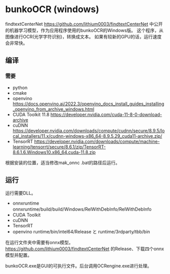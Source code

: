 # bunkoOCR (windows)
findtextCenterNet https://github.com/lithium0003/findtextCenterNet 中公开的机器学习模型，作为应用程序使用的bunkoOCR的Windows版。
这个程序，从图像进行OCR(光学字符识别)，转换成文本。
如果有较新的GPU的话，运行速度会非常快。

## 编译
### 需要
- python
- cmake
- openvino https://docs.openvino.ai/2022.3/openvino_docs_install_guides_installing_openvino_from_archive_windows.html
- CUDA Toolkit 11.8 https://developer.nvidia.com/cuda-11-8-0-download-archive
- cuDNN https://developer.nvidia.com/downloads/compute/cudnn/secure/8.9.5/local_installers/11.x/cudnn-windows-x86_64-8.9.5.29_cuda11-archive.zip/
- TensorRT https://developer.nvidia.com/downloads/compute/machine-learning/tensorrt/secure/8.6.1/zip/TensorRT-8.6.1.6.Windows10.x86_64.cuda-11.8.zip

根据安装的位置，适当修改mak_onnc .bat的路径后运行。

## 运行
运行需要DLL。
- onnxruntime onnxruntime/build/build/Windows/RelWithDebInfo/RelWithDebInfo　
- CUDA Toolkit
- cuDNN
- TensorRT
- openvino runtime/bin/intel64/Release と runtime/3rdparty/tbb/bin 

在运行文件夹中需要有onnx模型。
https://github.com/lithium0003/findtextCenterNet 的Release、下载四个onnx模型并配置。

bunkoOCR.exe是GUI的可执行文件。后台调用OCRengine.exe进行处理。
